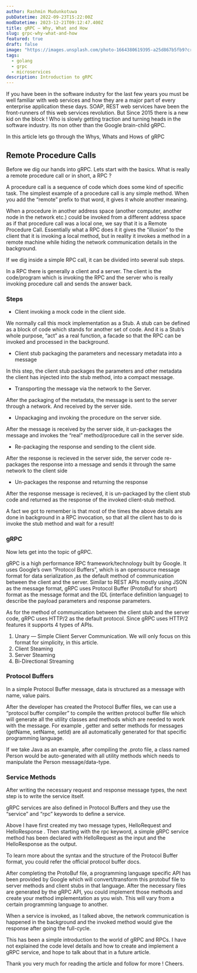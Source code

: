 ```yaml
---
author: Rashmin Mudunkotuwa
pubDatetime: 2022-09-23T15:22:00Z
modDatetime: 2023-12-21T09:12:47.400Z
title: gRPC — Why, What and How
slug: grpc-why-what-and-how
featured: true
draft: false
image: "https://images.unsplash.com/photo-1664380619395-a25d867b5fb9?crop=entropy&cs=tinysrgb&fit=max&fm=jpg&q=80&w=1080"
tags:
  - golang
  - grpc
  - microservices
description: Introduction to gRPC
---
```


If you have been in the software industry for the last few years you must be well familiar with web services and how they are a major part of every enterprise application these days. SOAP, REST web services have been the front-runners of this web services revolution. But Since 2015 there is a new kid on the block ! Who is slowly getting traction and turning heads in the software industry. Its non other than the Google brain-child gRPC.

In this article lets go through the Whys, Whats and Hows of gRPC

## Remote Procedure Calls

Before we dig our hands into gRPC. Lets start with the basics. What is really a remote procedure call or in short, a RPC ?

A procedure call is a sequence of code which does some kind of specific task. The simplest example of a procedure call is any simple method. When you add the “remote” prefix to that word, it gives it whole another meaning.

When a procedure in another address space (another computer, another node in the network etc.) could be invoked from a different address space as if that procedure call was a local one, we say that it is a Remote Procedure Call. Essentially what a RPC does it it gives the “illusion” to the client that it is invoking a local method, but in reality it invokes a method in a remote machine while hiding the network communication details in the background.

If we dig inside a simple RPC call, it can be divided into several sub steps.

In a RPC there is generally a client and a server. The client is the code/program which is invoking the RPC and the server who is really invoking procedure call and sends the answer back.

### Steps

- Client invoking a mock code in the client side.

We normally call this mock implementation as a Stub. A stub can be defined as a block of code which stands for another set of code. And it is a Stub’s whole purpose, “act” as a real function, a facade so that the RPC can be invoked and processed in the background.

- Client stub packaging the parameters and necessary metadata into a message

In this step, the client stub packages the parameters and other metadata the client has injected into the stub method, into a compact message.

- Transporting the message via the network to the Server.

After the packaging of the metadata, the message is sent to the server through a network. And received by the server side.

- Unpackaging and invoking the procedure on the server side.

After the message is received by the server side, it un-packages the message and invokes the “real” method/procedure call in the server side.

- Re-packaging the response and sending to the client side.

After the response is recieved in the server side, the server code re-packages the response into a message and sends it through the same network to the client side

- Un-packages the response and returning the response

After the response message is recieved, it is un-packaged by the client stub code and returned as the response of the invoked client-stub method.

A fact we got to remember is that most of the times the above details are done in background in a RPC invocation, so that all the client has to do is invoke the stub method and wait for a result!

### gRPC

Now lets get into the topic of gRPC.

gRPC is a high performance RPC framework/technology built by Google. It uses Google’s own “Protocol Buffers”, which is an opensource message format for data serialization ,as the default method of communication between the client and the server. Similar to REST APIs mostly using JSON as the message format, gRPC uses Protocol Buffer (ProtoBuf for short) format as the message format and the IDL (interface definition language) to describe the payload parameters and response parameters.

As for the method of communication between the client stub and the server code, gRPC uses HTTP/2 as the default protocol. Since gRPC uses HTTP/2 features it supports 4 types of APIs.

1. Unary — Simple Client Server Communication. We will only focus on this format for simplicity, in this article.
2. Client Steaming
3. Server Steaming
4. Bi-Directional Streaming

### Protocol Buffers

In a simple Protocol Buffer message, data is structured as a message with name, value pairs.

After the developer has created the Protocol Buffer files, we can use a “protocol buffer compiler” to compile the written protocol buffer file which will generate all the utility classes and methods which are needed to work with the message. For example , getter and setter methods for messages (getName, setName, setId) are all automatically generated for that specific programming language.

If we take Java as an example, after compiling the .proto file, a class named Person would be auto-generated with all utility methods which needs to manipulate the Person message/data-type.

### Service Methods

After writing the necessary request and response message types, the next step is to write the service itself.

gRPC services are also defined in Protocol Buffers and they use the “service” and “rpc” keywords to define a service.

Above I have first created my two message types, HelloRequest and HelloResponse . Then starting with the rpc keyword, a simple gRPC service method has been declared with HelloRequest as the input and the HelloResponse as the output.

To learn more about the syntax and the structure of the Protocol Buffer format, you could refer the official protocol buffer docs.

After completing the ProtoBuf file, a programming language specific API has been provided by Google which will convert/transform this protobuf file to server methods and client stubs in that language. After the necessary files are generated by the gRPC API, you could implement those methods and create your method implementation as you wish. This will vary from a certain programming language to another.

When a service is invoked, as I talked above, the network communication is happened in the background and the invoked method would give the response after going the full-cycle.

This has been a simple introduction to the world of gRPC and RPCs. I have not explained the code level details and how to create and implement a gRPC service, and hope to talk about that in a future article.

Thank you very much for reading the article and follow for more ! Cheers.
